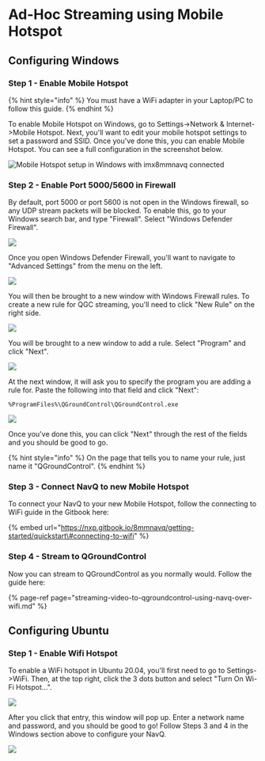 # Ad-Hoc Streaming using Mobile Hotspot

## Configuring Windows

### Step 1 - Enable Mobile Hotspot

{% hint style="info" %}
You must have a WiFi adapter in your Laptop/PC to follow this guide.
{% endhint %}

To enable Mobile Hotspot on Windows, go to Settings-&gt;Network & Internet-&gt;Mobile Hotspot. Next, you'll want to edit your mobile hotspot settings to set a password and SSID. Once you've done this, you can enable Mobile Hotspot. You can see a full configuration in the screenshot below.

![Mobile Hotspot setup in Windows with imx8mmnavq connected](../../../.gitbook/assets/image%20%2855%29.png)

### Step 2 - Enable Port 5000/5600 in Firewall

By default, port 5000 or port 5600 is not open in the Windows firewall, so any UDP stream packets will be blocked. To enable this, go to your Windows search bar, and type "Firewall". Select "Windows Defender Firewall".

![](../../../.gitbook/assets/image%20%2850%29.png)

Once you open Windows Defender Firewall, you'll want to navigate to "Advanced Settings" from the menu on the left.

![](../../../.gitbook/assets/image%20%2854%29.png)

You will then be brought to a new window with Windows Firewall rules. To create a new rule for QGC streaming, you'll need to click "New Rule" on the right side.

![](../../../.gitbook/assets/image%20%2848%29.png)

You will be brought to a new window to add a rule. Select "Program" and click "Next".

![](../../../.gitbook/assets/image%20%2853%29.png)

At the next window, it will ask you to specify the program you are adding a rule for. Paste the following into that field and click "Next":

```text
%ProgramFiles%\QGroundControl\QGroundControl.exe
```

![](../../../.gitbook/assets/image%20%2852%29%20%281%29.png)

Once you've done this, you can click "Next" through the rest of the fields and you should be good to go.

{% hint style="info" %}
On the page that tells you to name your rule, just name it "QGroundControl".
{% endhint %}

### Step 3 - Connect NavQ to new Mobile Hotspot

To connect your NavQ to your new Mobile Hotspot, follow the connecting to WiFi guide in the Gitbook here:

{% embed url="https://nxp.gitbook.io/8mmnavq/getting-started/quickstart\#connecting-to-wifi" %}

### Step 4 - Stream to QGroundControl

Now you can stream to QGroundControl as you normally would. Follow the guide here:

{% page-ref page="streaming-video-to-qgroundcontrol-using-navq-over-wifi.md" %}

## Configuring Ubuntu

### Step 1 - Enable Wifi Hotspot

To enable a WiFi hotspot in Ubuntu 20.04, you'll first need to go to Settings-&gt;WiFi. Then, at the top right, click the 3 dots button and select "Turn On Wi-Fi Hotspot...".

![](../../../.gitbook/assets/inkedturnon_li.jpg)

After you click that entry, this window will pop up. Enter a network name and password, and you should be good to go! Follow Steps 3 and 4 in the Windows section above to configure your NavQ.

![](../../../.gitbook/assets/inkedwifihotspot_li.jpg)

